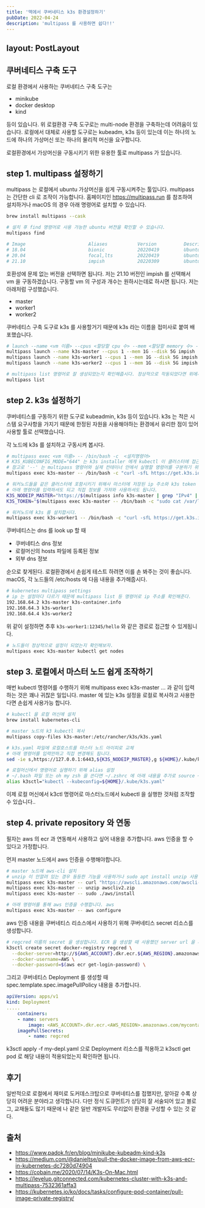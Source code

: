 ```yaml
---
title: '맥에서 쿠버네티스 k3s 환경설정하기'
pubDate: 2022-04-24
description: 'multipass 를 사용하면 쉽다!!'
---
```

layout: PostLayout
---

## 쿠버네티스 구축 도구

로컬 환경에서 사용하는 쿠버네티스 구축 도구는

- minikube
- docker desktop
- kind

등이 있습니다. 위 로컬환경 구축 도구로는 multi-node 환경을 구축하는데 어려움이 있습니다.
로컬에서 대체로 사용할 도구로는 kubeadm, k3s 등이 있는데 이는 하나의 노드에 하나의 가상머신 또는 하나의 물리적 머신을 요구합니다.

로컬환경에서 가상머신을 구동시키기 위한 유용한 툴로 multipass 가 있습니다.

## step 1. multipass 설정하기

multipass 는 로컬에서 ubuntu 가상머신을 쉽게 구동시켜주는 툴입니다. multipass 는 간단한 cli 로 조작이 가능합니다.
홈페이지인 https://multipass.run 를 참조하여 설치하거나 macOS 의 경우 아래 명령어로 설치할 수 있습니다.

```sh
brew install multipass --cask
```

```sh
# 설치 후 find 명령어로 사용 가능한 ubuntu 버전을 확인할 수 있습니다.
multipass find

# Image                       Aliases           Version          Description
# 18.04                       bionic            20220419         Ubuntu 18.04 LTS
# 20.04                       focal,lts         20220419         Ubuntu 20.04 LTS
# 21.10                       impish            20220309         Ubuntu 21.10
```

호환성에 문제 없는 버전을 선택하면 됩니다. 저는 21.10 버전인 impish 를 선택해서 vm 을 구동하겠습니다.
구동할 vm 의 구성과 개수는 원하시는데로 하시면 됩니다.
저는 아래처럼 구성했습니다.

- master
- worker1
- worker2

쿠버네티스 구축 도구로 k3s 를 사용할거기 때문에 k3s 라는 이름을 접미사로 붙여 배포했습니다.

```sh
# launch --name <vm 이름> --cpus <할당할 cpu 수> --mem <할당할 memory 수> --disk <할당할 디스크용량> <ubuntu alias>
multipass launch --name k3s-master --cpus 1 --mem 1G --disk 5G impish
multipass launch --name k3s-worker1 --cpus 1 --mem 1G --disk 5G impish
multipass launch --name k3s-worker2 --cpus 1 --mem 1G --disk 5G impish

# multipass list 명령어로 잘 생성되었는지 확인해줍시다. 정상적으로 작동되었다면 위에서 생성한 vm 들의 이름이 출력되어야 합니다.
multipass list
```

## step 2. k3s 설정하기

쿠버네티스를 구동하기 위한 도구로 kubeadmin, k3s 등이 있습니다.
k3s 는 적은 시스템 요구사항을 가지기 때문에 한정된 자원을 사용해야하는 환경에서 유리한 점이 있어 사용할 툴로 선택했습니다.

각 노드에 k3s 를 설치하고 구동시켜 봅시다.

```sh
# multipass exec <vm 이름> -- /bin/bash -c  <설치명령어>
# K3S_KUBECONFIG_MODE="644" 는 k3s installer 에게 kubectl 이 클러스터에 접근하기 위해 사용하는 설정 파일을 생성하도록 합니다.
# 참고로 '--' 는 multipass 명령어와 실제 컨테이너 안에서 실행할 명령어를 구분하기 위해 사용됩니다.
multipass exec k3s-master -- /bin/bash -c "curl -sfL https://get.k3s.io | K3S_KUBECONFIG_MODE="644" sh -"

# 워커노드들을 같은 클러스터에 포함시키기 위해사 마스터에 저장된 ip 주소와 k3s token 정보를 사용해야합니다.
# 아래 명령어를 입력하셔도 되고 직접 정보를 가져와 사용하셔도 됩니다.
K3S_NODEIP_MASTER="https://$(multipass info k3s-master | grep "IPv4" | awk -F' ' '{print $2}'):6443"
K3S_TOKEN="$(multipass exec k3s-master -- /bin/bash -c "sudo cat /var/lib/rancher/k3s/server/node-token")"

# 워커노드에 k3s 를 설치합시다.
multipass exec k3s-worker1 -- /bin/bash -c "curl -sfL https://get.k3s.io | K3S_TOKEN=${K3S_TOKEN} K3S_URL=${K3S_NODEIP_MASTER} sh -"
```

쿠버네티스는 dns 를 look up 할 때

- 쿠버네티스 dns 정보
- 로컬머신의 hosts 파일에 등록된 정보
- 외부 dns 정보

순으로 찾게된다. 로컬환경에서 손쉽게 테스트 하려면 이를 손 봐주는 것이 좋습니다.
macOS, 각 노드들의 /etc/hosts 에 다음 내용을 추가해줍시다.

```sh
# kubernetes multipass settings
# ip 는 설정마다 다르기 때문에 multipass list 등 명령어로 ip 주소를 확인해준다.
192.168.64.2 k3s-master k3s-container.info
192.168.64.3 k3s-worker1
192.168.64.4 k3s-worker2
```

위 같이 설정하면 추후 `k3s-worker1:12345/hello` 와 같은 경로로 접근할 수 있게됩니다.

```sh
# 노드들이 정상적으로 설정이 되었는지 확인해보자.
multipass exec k3s-master kubectl get nodes
```

## step 3. 로컬에서 마스터 노드 쉽게 조작하기

매번 kubectl 명령어를 수행하기 위해 multipass exec k3s-master ... 과 같이 입력하는 것은 꽤나 귀찮은 일입니다.
master 에 있는 k3s 설정을 로컬로 복사하고 사용한다면 손쉽게 사용가능 합니다.

```sh
# kubectl 을 로컬 머신에 설치
brew install kubernetes-cli

# master 노드의 k3 kubectl 복사
multipass copy-files k3s-master:/etc/rancher/k3s/k3s.yaml

# k3s.yaml 파일에 로컬호스트를 마스터 노드 아이피로 교체
# 아래 명령어를 입력안하고 직접 변경해도 됩니다.
sed -ie s,https://127.0.0.1:6443,${K3S_NODEIP_MASTER},g ${HOME}/.kube/k3s.yaml

# 로컬머신에서 명령어로 실행하기 위해 alias 설정
# ~/.bash 파일 또는 oh my zsh 을 쓴다면 ~/.zshrc 에 아래 내용을 추가로 source ~/.bash 또는 source ~/.zshrc 를 실행하면 됩니다.
alias k3sctl="kubectl --kubeconfig=${HOME}/.kube/k3s.yaml"
```

이제 로컬 머신에서 k3ctl 명령어로 마스터노드에서 kubectl 을 실행한 것처럼 조작할 수 있습니다..

## step 4. private repository 와 연동

필자는 aws 의 ecr 과 연동해서 사용하고 싶어 내용을 추가합니다. aws 인증을 할 수 있다고 가정합니다.

먼저 master 노드에서 aws 인증을 수행해야합니다.

```sh
# master 노드에 aws-cli 설치
# unzip 이 안깔려 있는 경우 동등한 기능을 사용하거나 sudo apt install unzip 사용
multipass exec k3s-master -- curl "https://awscli.amazonaws.com/awscli-exe-linux-aarch64.zip" -o "awscliv2.zip"
multipass exec k3s-master -- unzip awscliv2.zip
multipass exec k3s-master -- sudo ./aws/install

# 아래 명령어를 통해 aws 인증을 수행합니다. aws
multipass exec k3s-master -- aws configure
```

aws 인증 내용을 쿠버네티스 리소스에서 사용하기 위해 쿠버네티스 secret 리소스를 생성합니다.

```sh
# regcred 이름의 secret 을 생성합니다. ECR 을 생성할 때 사용했던 server url 을 사용하여 AWS_ACCOUNT, AWS_REGION 내용을 채워줍니다.
k3sctl create secret docker-registry regcred \
  --docker-server=http://${AWS_ACCOUNT}.dkr.ecr.${AWS_REGION}.amazonaws.com \
  --docker-username=AWS \
  --docker-password=$(aws ecr get-login-password) \
```

그리고 쿠버네티스 Deployment 를 생성할 때 spec.template.spec.imagePullPolicy 내용을 추가합니다.

```yaml
apiVersion: apps/v1
kind: Deployment
.....
    containers:
    - name: servers
        image: <AWS_ACCOUNT>.dkr.ecr.<AWS_REGION>.amazonaws.com/mycontainer:latest
    imagePullSecrets:
        - name: regcred
```

k3sctl apply -f my-depl.yaml 으로 Deployment 리소스를 적용하고
k3sctl get pod 로 해당 내용이 적용되었는지 확인하면 됩니다.

## 후기

일반적으로 로컬에서 재미로 도커데스크탑으로 쿠버네티스를 접했지만, 알아갈 수록 상당히 어려운 분야라고 생각합니다.
다만 정식 도큐먼트가 상당히 잘 서술되어 있고 블로그, 교재들도 많기 때문에 나 같은 일반 개발자도 무리없이 환경을 구성할 수 있는 것 같다.

## 출처

- https://www.padok.fr/en/blog/minikube-kubeadm-kind-k3s
- https://medium.com/@danieltse/pull-the-docker-image-from-aws-ecr-in-kubernetes-dc7280d74904
- https://cobain.me/2020/07/14/K3s-On-Mac.html
- https://levelup.gitconnected.com/kubernetes-cluster-with-k3s-and-multipass-7532361affa3
- https://kubernetes.io/ko/docs/tasks/configure-pod-container/pull-image-private-registry/
